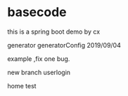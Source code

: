 # basecode
this is a spring boot demo by cx

generator generatorConfig  2019/09/04

example ,fix one bug.

new branch userlogin

home test